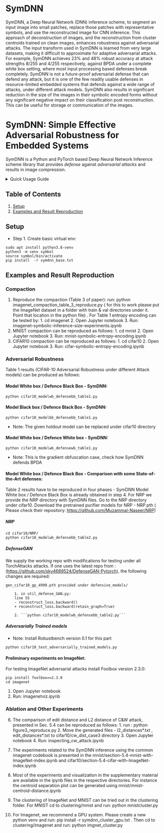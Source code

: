 # SymDNN
SymDNN, a Deep Neural Network (DNN) inference scheme, to segment an input image into small patches, replace those patches with representative symbols, and use the reconstructed image for CNN inference. This approach of deconstruction of images, and the reconstruction from cluster centroids trained on clean images, enhances robustness against adversarial attacks. The input transform used in SymDNN is learned from very large datasets, making it difficult to approximate for adaptive adversarial attacks. For example, SymDNN achieves 23% and 48% robust accuracy at attack strengths 8/255 and 4/255 respectively, against BPDA under a complete white box setting, where most input processing based defenses break completely. SymDNN is not a future-proof adversarial defense that can defend any attack, but it is one of the few readily usable defenses in resource-limited embedded systems that defends against a wide range of attacks, under different attack models. SymDNN also results in significant reduction in the size of the images in their symbolic encoded forms without any significant negative impact on their classification post reconstruction. This can be useful for storage or communication of the images.

# SymDNN: Simple Effective Adversarial Robustness for Embedded Systems


SymDNN is a Python and PyTorch based Deep Neural Network Inference scheme library that provides *defense* against *adversarial attacks* and results in image compression.  

<details><summary>Quick Usage Guide</summary><p>

```python
# For similarity search
import faiss
import sys
sys.path.insert(1, './core')

# Import the main function for purification of adversarial perturbation
from patchutils import symdnn_purify

# Setup some similarity search parameters and select the desired index
channel_count = 3
stride = 0
n_clusters = 2048
patch_size = (2, 2)
location=False
index = faiss.read_index('./cifar10/kmeans_img_k2_s0_c2048_v1_softclamp.index')
centroid_lut = index.reconstruct_n(0, n_clusters)

# Start purifying adversarial images and use that for further DNN inference
purified_image = symdnn_purify(attacked_image, n_clusters, index, centroid_lut, patch_size, stride, channel_count)


```
</p></details>



## Table of Contents

1. [Setup](#Requirements-and-Installation)
2. [Examples and Result Reproduction](#Examples-and-Result-Reproduction)


## Setup

- Step 1. Create basic virtual env:

```
sudo apt install python3.8-venv
python3 -m venv symbol
source symbol/bin/activate
pip install  -r symdnn_base.txt

```


## Examples and Result Reproduction

### Compaction

1. Reproduce the compaction (Table 3 of paper): run: python imagenet_compaction_table_3_reproduce.py ( for this to work please put the ImageNet dataset in a folder with train & val directories under it. Point that location in the python file) . For Table 1 entropy encoding can be tested by:
        1. cd imagenet
        2. Open Jupyter notebook
        3. Run: imagenet-symbolic-inference-size-experiments.ipynb
2. MNIST compaction can be reproduced as follows:
        1. cd mnist
        2. Open Jupyter notebook
        3. Run: mnist-symbolic-entropy-encoding.ipynb
3. CIFAR10 compaction can be reproduced as follows:
        1. cd cifar10
        2. Open Jupyter notebook
        3. Run: cifar-symbolic-entropy-encoding.ipynb

### Adversarial Robustness

Table 1 results (CIFAR-10 Adversarial Robustness under different Attack models) can be produced as follows:

#### Model White box / Defence Black Box - SymDNN:

```
python cifar10_modelwb_defensebb_table1.py
```


#### Model Black box / Defence Black Box - SymDNN:

```
python cifar10_modelbb_defensebb_table1.py
```

- Note: The given holdout model can be replaced under cifar10 directory

#### Model White box / Defence White box - SymDNN:

```
python cifar10_modelwb_defensewb_table1.py
```

- Note: This is the gradient obfuscation case, check how SymDNN defends BPDA


#### Model White box / Defence Black Box - Comparison with some State-of-the-Art defenses:

Table 2 results have to be reproduced in four phases - SymDNN Model White box / Defence Black Box is already obtained in step 4. For NRP we provide the NRP directory with SymDNN files. Go to the NRP directory under cifar10. Download the pretrained purifier models for NRP - NRP.pth ( Please check their repository: https://github.com/Muzammal-Naseer/NRP)
##### NRP
```
cd cifar10/NRP/
python cifar10_modelwb_defensebb_table2.py
```
##### DefenseGAN
We supply the working repo with modifications for testing under all TorchAttacks attacks. If one uses the latest repo from : (https://github.com/sky4689524/DefenseGAN-Pytorch), the following changes are required:

    gen_cifar10_gp_4999.pth provided under defensive_models/

        1. in util_defense_GAN.py:
        line 55
        - reconstruct_loss.backward()
        + reconstruct_loss.backward(retain_graph=True)

        2. ```python cifar10_modelwb_defensebb_table2.py```

##### Adversarially Trained models
- Note: Install Robustbench version 0.1 for this part

```
python cifar10_test_adversarially_trained_models.py
```

#### Preliminary experiments on ImageNet:

For testing ImageNet adversarial attacks install Foolbox version 2.3.0:

```    
pip install foolbox==2.3.0
cd imagenet
```

1. Open Jupyter notebook
2. Run: imagenetviz.ipynb

### Ablation and Other Experiments

6. The comparison of edit distance and L2 distance of C&W attack, presented in Sec. 5.4 can be reproduced as follows:
        1. run : python figure3_reproduce.py
        2. Move the generated files - l2_distances*.txt , edit_distances*.txt to cifar10/cw_dist_case3 directory
        3.  Open Jupyter notebook
        4.  Run: inspecting_cw_attack.ipynb

7. The experiments related to the SymDNN inference using the common imagenet codebook is presented in the mnist/section-5.4-mnist-with-ImageNet-index.ipynb  and cifar10/section-5.4-cifar-with-ImageNet-index.ipynb
8. Most of the experiments and visualization in the supplementary material are available in the ipynb files in the respective directories. For instance the centroid separation plot can be generated using mnist/mnist-centroid-distance.ipynb
9. The clustering of ImageNet and MNIST can be tried out in the clustering folder. For MNIST cd to clustering/mnist and run: python mnistcluster.py
10. For Imagenet, we recommend a GPU system. Please create a new python venv and run: pip install -r symdnn_cluster_gpu.txt  .  Then cd to   clustering/imagenet and run: python imgnet_cluster.py






